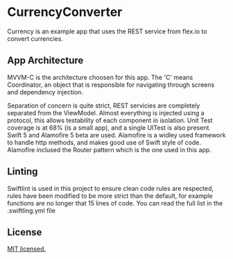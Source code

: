 # CurrencyConverter

Currency is an example app that uses the REST service from flex.io to convert currencies.

## App Architecture
MVVM-C is the architecture choosen for this app. The 'C' means Coordinator, an object that is responsible for navigating through screens and dependency injection.

Separation of concern is quite strict, REST servicies are completely separated from the ViewModel. Almost everything is injected using a protocol, this allows testability of each component in isolation.
Unit Test coverage is at 68% (is a small app), and a single UITest is also present.
Swift 5 and Alamofire 5 beta are used. Alamofire is a widley used framework to handle http methods, and makes good use of Swift style of code. Alamofire inclused the Router pattern which is the one used in this app.

## Linting
Swiftlint is used in this project to ensure clean code rules are respected, rules have been modified to be more strict than the default, for example functions are no longer that 15 lines of code. You can read the full list in the .swiftling.yml file

## License

[MIT licensed.](LICENSE)
